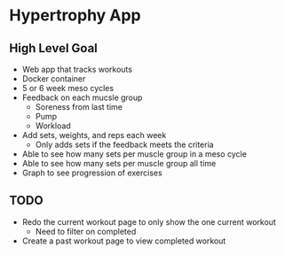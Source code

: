 # Hypertrophy App

## High Level Goal

- Web app that tracks workouts
- Docker container
- 5 or 6 week meso cycles
- Feedback on each mucsle group
  - Soreness from last time
  - Pump
  - Workload
- Add sets, weights, and reps each week
  - Only adds sets if the feedback meets the criteria
- Able to see how many sets per muscle group in a meso cycle
- Able to see how many sets per muscle group all time
- Graph to see progression of exercises

## TODO

- Redo the current workout page to only show the one current workout
  - Need to filter on completed
- Create a past workout page to view completed workout
